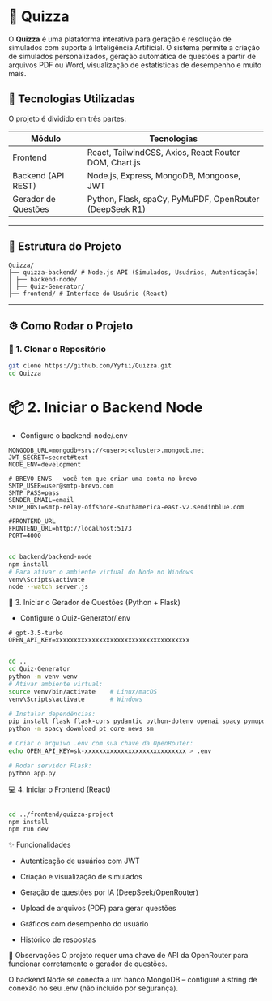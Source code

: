 # 🧠 Quizza

O **Quizza** é uma plataforma interativa para geração e resolução de simulados com suporte à Inteligência Artificial. O sistema permite a criação de simulados personalizados, geração automática de questões a partir de arquivos PDF ou Word, visualização de estatísticas de desempenho e muito mais.

## 🚀 Tecnologias Utilizadas

O projeto é dividido em três partes:

| Módulo              | Tecnologias                                             |
| ------------------- | ------------------------------------------------------- |
| Frontend            | React, TailwindCSS, Axios, React Router DOM, Chart.js   |
| Backend (API REST)  | Node.js, Express, MongoDB, Mongoose, JWT                |
| Gerador de Questões | Python, Flask, spaCy, PyMuPDF, OpenRouter (DeepSeek R1) |

---

## 📁 Estrutura do Projeto

```
Quizza/
├── quizza-backend/ # Node.js API (Simulados, Usuários, Autenticação)
│ ├── backend-node/
│ ├── Quiz-Generator/
├── frontend/ # Interface do Usuário (React)
```

---

## ⚙️ Como Rodar o Projeto

### 🧩 1. Clonar o Repositório

```bash
git clone https://github.com/Yyfii/Quizza.git
cd Quizza
```

# 📦 2. Iniciar o Backend Node

- Configure o backend-node/.env

```
MONGODB_URL=mongodb+srv://<user>:<cluster>.mongodb.net
JWT_SECRET=secret#text
NODE_ENV=development

# BREVO ENVS - você tem que criar uma conta no brevo
SMTP_USER=user@smtp-brevo.com
SMTP_PASS=pass
SENDER_EMAIL=email
SMTP_HOST=smtp-relay-offshore-southamerica-east-v2.sendinblue.com

#FRONTEND_URL
FRONTEND_URL=http://localhost:5173
PORT=4000

```

```bash

cd backend/backend-node
npm install
# Para ativar o ambiente virtual do Node no Windows
venv\Scripts\activate
node --watch server.js

```

🧪 3. Iniciar o Gerador de Questões (Python + Flask)

- Configure o Quiz-Generator/.env

```
# gpt-3.5-turbo
OPEN_API_KEY=xxxxxxxxxxxxxxxxxxxxxxxxxxxxxxxxxxxxx

```

```bash

cd ..
cd Quiz-Generator
python -m venv venv
# Ativar ambiente virtual:
source venv/bin/activate    # Linux/macOS
venv\Scripts\activate       # Windows

# Instalar dependências:
pip install flask flask-cors pydantic python-dotenv openai spacy pymupdf pillow
python -m spacy download pt_core_news_sm

# Criar o arquivo .env com sua chave da OpenRouter:
echo OPEN_API_KEY=sk-xxxxxxxxxxxxxxxxxxxxxxxxxxxx > .env

# Rodar servidor Flask:
python app.py
```

💻 4. Iniciar o Frontend (React)

```bash

cd ../frontend/quizza-project
npm install
npm run dev

```

✨ Funcionalidades

- Autenticação de usuários com JWT

- Criação e visualização de simulados

- Geração de questões por IA (DeepSeek/OpenRouter)

- Upload de arquivos (PDF) para gerar questões

- Gráficos com desempenho do usuário

- Histórico de respostas

📌 Observações
O projeto requer uma chave de API da OpenRouter para funcionar corretamente o gerador de questões.

O backend Node se conecta a um banco MongoDB – configure a string de conexão no seu .env (não incluído por segurança).
